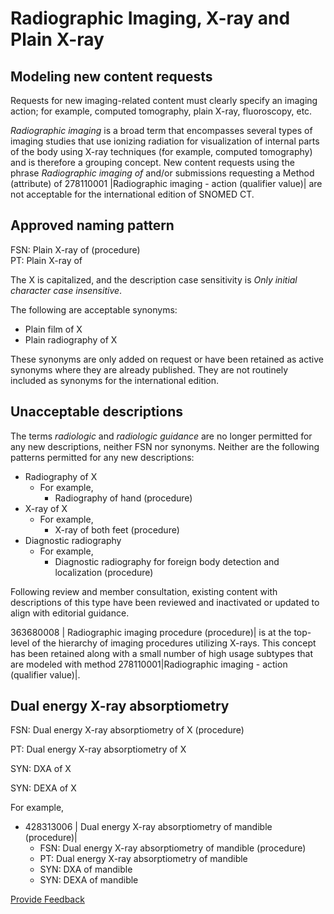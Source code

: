 # Radiographic Imaging, X-ray and Plain X-ray

## Modeling new content requests

Requests for new imaging-related content must clearly specify an imaging action; for example, computed tomography, plain X-ray, fluoroscopy, etc.

_Radiographic imaging_ is a broad term that encompasses several types of imaging studies that use ionizing radiation for visualization of internal parts of the body using X-ray techniques (for example, computed tomography) and is therefore a grouping concept. New content requests using the phrase _Radiographic imaging of_ and/or submissions requesting a Method (attribute) of 278110001 |Radiographic imaging - action (qualifier value)| are not acceptable for the international edition of SNOMED CT.

## Approved naming pattern

FSN: Plain X-ray of (procedure)\
PT: Plain X-ray of

The X is capitalized, and the description case sensitivity is _Only initial character case insensitive_.

The following are acceptable synonyms:

* Plain film of X
* Plain radiography of X

These synonyms are only added on request or have been retained as active synonyms where they are already published. They are not routinely included as synonyms for the international edition.

## Unacceptable descriptions

The terms _radiologic_ and _radiologic guidance_ are no longer permitted for any new descriptions, neither FSN nor synonyms. Neither are the following patterns permitted for any new descriptions:

* Radiography of X
  * For example,
    * Radiography of hand (procedure)
* X-ray of X
  * For example,
    * X-ray of both feet (procedure)
* Diagnostic radiography
  * For example,
    * Diagnostic radiography for foreign body detection and localization (procedure)

Following review and member consultation, existing content with descriptions of this type have been reviewed and inactivated or updated to align with editorial guidance.

363680008 | Radiographic imaging procedure (procedure)| is at the top-level of the hierarchy of imaging procedures utilizing X-rays. This concept has been retained along with a small number of high usage subtypes that are modeled with method 278110001|Radiographic imaging - action (qualifier value)|.

## Dual energy X-ray absorptiometry

FSN: Dual energy X-ray absorptiometry of X (procedure)

PT: Dual energy X-ray absorptiometry of X

SYN: DXA of X

SYN: DEXA of X

For example,

* 428313006 | Dual energy X-ray absorptiometry of mandible (procedure)|
  * FSN: Dual energy X-ray absorptiometry of mandible (procedure)
  * PT: Dual energy X-ray absorptiometry of mandible
  * SYN: DXA of mandible
  * SYN: DEXA of mandible

<a href="https://docs.google.com/forms/d/e/1FAIpQLScTmbZIf0UEQwYDkY27EEWBkaiYkHSbR0_9DmFrMLXoQLyL7Q/viewform?usp=pp_url&#x26;entry.1767247133=SCT+Editorial+Guide&#x26;entry.670899847=Radiographic%20Imaging%2C%20X-ray%20and%20Plain%20X-ray" class="button primary">Provide Feedback</a>
